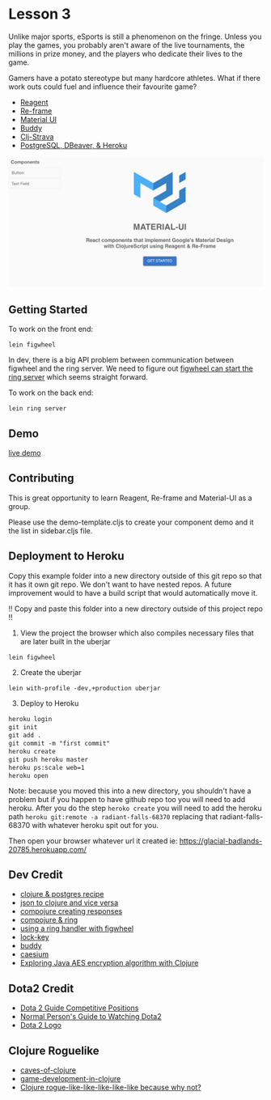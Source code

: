# Lesson 3

Unlike major sports, eSports is still a phenomenon on the fringe. Unless you play the games, you probably aren't aware of the live tournaments, the millions in prize money, and the players who dedicate their lives to the game.

Gamers have a potato stereotype but many hardcore athletes. What if there work outs could fuel and influence their favourite game?


* [Reagent](https://github.com/reagent-project/reagent)
* [Re-frame](https://github.com/Day8/re-frame)
* [Material UI](https://material-ui.com/)
* [Buddy](https://github.com/funcool/buddy)
* [Clj-Strava](https://github.com/ekimber/clj-strava)
* [PostgreSQL, DBeaver, & Heroku](http://thebar.cc/connecting-dbeaver-to-a-heroku-postgres-database/)

![screenshot](gallery.png)

## Getting Started


To work on the front end:
```
lein figwheel
```

In dev, there is a big API problem between communication between figwheel and the ring server. We need to figure out [figwheel can start the ring server](https://github.com/bhauman/lein-figwheel/tree/master/examples/using-ring-handler) which seems straight forward.

To work on the back end:
```
lein ring server
```

## Demo

[live demo](https://intense-eyrie-34041.herokuapp.com/)

## Contributing

This is great opportunity to learn Reagent, Re-frame and Material-UI as a group.

Please use the demo-template.cljs to create your component demo and it the list in sidebar.cljs file.

## Deployment to Heroku

Copy this example folder into a new directory outside of this git repo so that it has it own git repo. We don't want to have nested repos. A future improvement would to have a build script that would automatically move it.

!! Copy and paste this folder into a new directory outside of this project repo !!


1. View the project the browser which also compiles necessary files that are later built in the uberjar

```
lein figwheel
```

2. Create the uberjar

```
lein with-profile -dev,+production uberjar
```

3. Deploy to Heroku

```
heroku login
git init
git add .
git commit -m "first commit"
heroku create
git push heroku master
heroku ps:scale web=1
heroku open
```

Note: because you moved this into a new directory, you shouldn't have a problem but if you happen to have github repo too you will need to add heroku. After you do the step `heroko create` you will need to add the heroku path `heroku git:remote -a radiant-falls-68370` replacing that radiant-falls-68370 with whatever heroku spit out for you.

Then open your browser whatever url it created ie: https://glacial-badlands-20785.herokuapp.com/

## Dev Credit

* [clojure & postgres recipe](https://github.com/clojure-cookbook/clojure-cookbook/blob/master/06_databases/6-03_manipulating-an-SQL-database.asciidoc)
* [json to clojure and vice versa](https://stackoverflow.com/questions/3436216/how-to-map-clojure-code-to-and-from-json)
* [compojure creating responses](https://github.com/ring-clojure/ring/wiki/Creating-responses)
* [compojure & ring](https://github.com/magomimmo/modern-cljs/blob/master/doc/first-edition/tutorial-03.md)
* [using a ring handler with figwheel](https://github.com/bhauman/lein-figwheel/tree/master/examples/using-ring-handler)
* [lock-key](https://github.com/clavoie/lock-key)
* [buddy](https://github.com/funcool/buddy)
* [caesium](https://github.com/lvh/caesium)
* [Exploring Java AES encryption algorithm with Clojure](http://jyliao.blogspot.com/2010/08/exploring-java-aes-encryption-algorithm.html)

## Dota2 Credit

* [Dota 2 Guide Competitive Positions](https://imperium.news/dota-2-guide-competitive-positions/)
* [Normal Person's Guide to Watching Dota2](https://www.polygon.com/2016/8/8/12401068/dota-2-watching-guide)
* [Dota 2 Logo](https://www.flaticon.com/free-icon/dota-2_588267)

## Clojure Roguelike

* [caves-of-clojure](http://stevelosh.com/blog/2012/07/caves-of-clojure-01/)
* [game-development-in-clojure](https://clojurefun.wordpress.com/2013/03/21/game-development-in-clojure-alchemy-7drl-post-mortem/)
* [Clojure rogue-like-like-like-like-like because why not?](https://github.com/aaron-santos/robinson)
